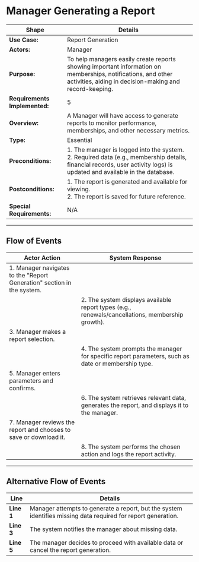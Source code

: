 # Manager Generating a Report  

| **Shape** | **Details** |
|-----------|-------------|
| **Use Case:** | Report Generation |
| **Actors:** | Manager |
| **Purpose:** | To help managers easily create reports showing important information on memberships, notifications, and other activities, aiding in decision-making and record-keeping. |
| **Requirements Implemented:** | 5 |
| **Overview:** | A Manager will have access to generate reports to monitor performance, memberships, and other necessary metrics. |
| **Type:** | Essential |
| **Preconditions:** | 1. The manager is logged into the system.<br> 2. Required data (e.g., membership details, financial records, user activity logs) is updated and available in the database. |
| **Postconditions:** | 1. The report is generated and available for viewing.<br> 2. The report is saved for future reference. |
| **Special Requirements:** | N/A |

---

## Flow of Events

| **Actor Action** | **System Response** |
|------------------|---------------------|
| 1. Manager navigates to the "Report Generation" section in the system. ||
||2.  The system displays available report types (e.g., renewals/cancellations, membership growth). |
| 3. Manager makes a report selection. ||
||4.  The system prompts the manager for specific report parameters, such as date or membership type. |
| 5. Manager enters parameters and confirms. ||
||6.  The system retrieves relevant data, generates the report, and displays it to the manager. |
| 7. Manager reviews the report and chooses to save or download it. ||
||8.  The system performs the chosen action and logs the report activity. |

---

## Alternative Flow of Events

| **Line** | **Details** |
|----------|-------------|
| **Line 1** | Manager attempts to generate a report, but the system identifies missing data required for report generation. |
| **Line 3** | The system notifies the manager about missing data. |
| **Line 5** | The manager decides to proceed with available data or cancel the report generation. |
